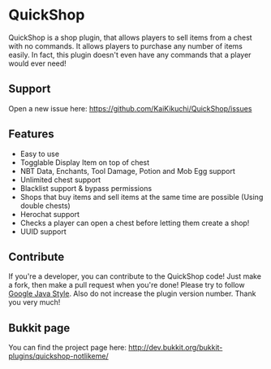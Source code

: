# QuickShop
QuickShop is a shop plugin, that allows players to sell items from a chest with no commands.  It allows players to purchase any number of items easily.  In fact, this plugin doesn't even have any commands that a player would ever need!

## Support
Open a new issue here: https://github.com/KaiKikuchi/QuickShop/issues

## Features
- Easy to use
- Togglable Display Item on top of chest
- NBT Data, Enchants, Tool Damage, Potion and Mob Egg support
- Unlimited chest support
- Blacklist support & bypass permissions
- Shops that buy items and sell items at the same time are possible (Using double chests)
- Herochat support
- Checks a player can open a chest before letting them create a shop!
- UUID support

## Contribute
If you're a developer, you can contribute to the QuickShop code! Just make a fork, then make a pull request when you're done! Please try to follow [Google Java Style](https://google.github.io/styleguide/javaguide.html). Also do not increase the plugin version number. Thank you very much!

## Bukkit page
You can find the project page here: http://dev.bukkit.org/bukkit-plugins/quickshop-notlikeme/
